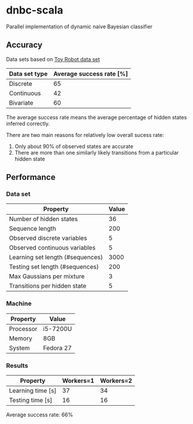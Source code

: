 # dnbc-scala
Parallel implementation of dynamic naive Bayesian classifier
## Accuracy 
Data sets based on [Toy Robot data set](https://www.cs.princeton.edu/courses/archive/fall06/cos402/hw/hw5/hw5.html)

|Data set type|Average success rate [%]|
|-------------|------------------------|
|Discrete     |65                      |
|Continuous   |42                      |
|Bivariate    |60                      |

The average success rate means the average percentage of hidden states inferred correctly.

There are two main reasons for relatively low overall sucess rate:

1) Only about 90% of observed states are accurate
2) There are more than one similarly likely transitions from a particular hidden state

## Performance
### Data set

|Property                        |Value|
|--------------------------------|-----|
|Number of hidden states         |36   |
|Sequence length                 |200  |
|Observed discrete variables     |5    |
|Observed continuous variables   |5    |
|Learning set length (#sequences)|3000 |
|Testing set length (#sequences) |200  |
|Max Gaussians per mixture       |3    |
|Transitions per hidden state    |5    |

### Machine

|Property |Value    |
|---------|---------|
|Processor|i5-7200U |
|Memory   |8GB      |
|System   |Fedora 27|

### Results

|Property                |Workers=1|Workers=2|
|------------------------|----------|--------|
|Learning time [s]       |37        |34      |
|Testing time [s]        |16        |16     |

Average success rate: 66%

